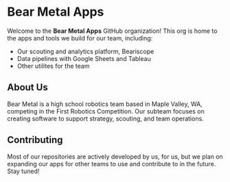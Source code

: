 # Bear Metal Apps

Welcome to the **Bear Metal Apps** GitHub organization!
This org is home to the apps and tools we build for our team, including:

- Our scouting and analytics platform, Beariscope
- Data pipelines with Google Sheets and Tableau
- Other utilites for the team

## About Us

Bear Metal is a high school robotics team based in Maple Valley, WA, competing in the First Robotics Competition. Our subteam focuses on creating software to support strategy, scouting, and team operations.

## Contributing

Most of our repositories are actively developed by us, for us, but we plan on expanding our apps for other teams to use and contribute to in the future. Stay tuned!
